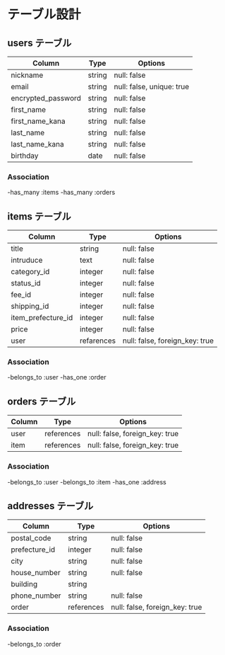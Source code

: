 # テーブル設計

## users テーブル

| Column                | Type   | Options                   |
| ------------------    | ------ | ------------------------- |
| nickname              | string | null: false               |
| email                 | string | null: false, unique: true |
| encrypted_password    | string | null: false               |
| first_name            | string | null: false               |
| first_name_kana       | string | null: false               |
| last_name             | string | null: false               |
| last_name_kana        | string | null: false               |
| birthday              | date   | null: false               |

  
### Association

-has_many :items
-has_many :orders

## items テーブル

| Column             | Type       | Options                        |
| ------------------ | ---------- | -------------------------------|
| title              | string     | null: false                    |
| intruduce          | text       | null: false                    |
| category_id        | integer    | null: false                    |
| status_id          | integer    | null: false                    |
| fee_id             | integer    | null: false                    |
| shipping_id        | integer    | null: false                    |
| item_prefecture_id | integer    | null: false                    |
| price              | integer    | null: false                    |
| user               | refarences | null: false, foreign_key: true |

### Association

-belongs_to :user
-has_one :order

## orders テーブル

| Column             | Type       | Options                       |         
| ------------------ | ---------- | ----------------------------- |
| user               | references |null: false, foreign_key: true |
| item               | references |null: false, foreign_key: true |

### Association
-belongs_to :user 
-belongs_to :item 
-has_one :address


## addresses テーブル

| Column                | Type       | Options                        |
| ------------------    | -----------| -------------------------------|
| postal_code           | string     | null: false                    |
| prefecture_id         | integer    | null: false                    |
| city                  | string     | null: false                    |
| house_number          | string     | null: false                    |
| building              | string     | 　　　　　　                     |
| phone_number          | string     | null: false                    |
| order                 | references | null: false, foreign_key: true |


### Association
-belongs_to :order 
